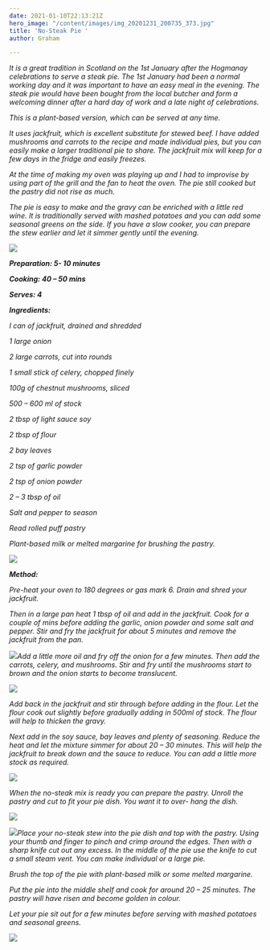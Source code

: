 ```yaml
---
date: 2021-01-10T22:13:21Z
hero_image: "/content/images/img_20201231_200735_373.jpg"
title: 'No-Steak Pie '
author: Graham

---
```

_It is a great tradition in Scotland on the 1st January after the Hogmanay celebrations to serve a steak pie. The 1st January had been a normal working day and it was important to have an easy meal in the evening. The steak pie would have been bought from the local butcher and form a welcoming dinner after a hard day of work and a late night of celebrations._

_This is a plant-based version, which can be served at any time._

_It uses jackfruit, which is excellent substitute for stewed beef. I have added mushrooms and carrots to the recipe and made individual pies, but you can easily make a larger traditional pie to share. The jackfruit mix will keep for a few days in the fridge and easily freezes._

_At the time of making my oven was playing up and I had to improvise by using part of the grill and the fan to heat the oven. The pie still cooked but the pastry did not rise as much._

_The pie is easy to make and the gravy can be enriched with a little red wine. It is traditionally served with mashed potatoes and you can add some seasonal greens on the side. If you have a slow cooker, you can prepare the stew earlier and let it simmer gently until the evening._

![](/content/images/img_20201231_194325.jpg)

**_Preparation: 5- 10 minutes_**

**_Cooking: 40 – 50 mins_**

**_Serves: 4_**

**_Ingredients:_**

_I can of jackfruit, drained and shredded_

_1 large onion_

_2 large carrots, cut into rounds_

_1 small stick of celery, chopped finely_

_100g of chestnut mushrooms, sliced_

_500 – 600 ml of stock_

_2 tbsp of light sauce soy_

_2 tbsp of flour_

_2 bay leaves_

_2 tsp of garlic powder_

_2 tsp of onion powder_

_2 – 3 tbsp of oil_

_Salt and pepper to season_

_Read rolled puff pastry_

_Plant-based milk or melted margarine for brushing the pastry._

![](/content/images/img_20201231_173726.jpg)

**_Method:_**

_Pre-heat your oven to 180 degrees or gas mark 6. Drain and shred your jackfruit._

_Then in a large pan heat 1 tbsp of oil and add in the jackfruit. Cook for a couple of mins before adding the garlic, onion powder and some salt and pepper. Stir and fry the jackfruit for about 5 minutes and remove the jackfruit from the pan._

_![](/content/images/img_20201231_174601.jpg)Add a little more oil and fry off the onion for a few minutes. Then add the carrots, celery, and mushrooms. Stir and fry until the mushrooms start to brown and the onion starts to become translucent._

![](/content/images/img_20201231_180020.jpg)

_Add back in the jackfruit and stir through before adding in the flour. Let the flour cook out slightly before gradually adding in 500ml of stock. The flour will help to thicken the gravy._

_Next add in the soy sauce, bay leaves and plenty of seasoning. Reduce the heat and let the mixture simmer for about 20 – 30 minutes. This will help the jackfruit to break down and the sauce to reduce. You can add a little more stock as required._

![](/content/images/img_20201231_180827.jpg)

_When the no-steak mix is ready you can prepare the pastry. Unroll the pastry and cut to fit your pie dish. You want it to over- hang the dish._

![](/content/images/img_20201231_184604.jpg)

_![](/content/images/img_20201231_185212.jpg)Place your no-steak stew into the pie dish and top with the pastry. Using your thumb and finger to pinch and crimp around the edges. Then with a sharp knife cut out any excess. In the middle of the pie use the knife to cut a small steam vent. You can make individual or a large pie._

_Brush the top of the pie with plant-based milk or some melted margarine._

_Put the pie into the middle shelf and cook for around 20 – 25 minutes. The pastry will have risen and become golden in colour._

_Let your pie sit out for a few minutes before serving with mashed potatoes and seasonal greens._

![](/content/images/img_20201231_193557.jpg)